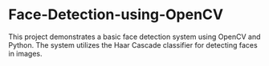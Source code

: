# Face-Detection-using-OpenCV
This project demonstrates a basic face detection system using OpenCV and Python. The system utilizes the Haar Cascade classifier for detecting faces in images.
